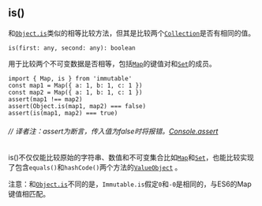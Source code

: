 ## is\(\)

和[`Object.is`](https://developer.mozilla.org/zh-CN/docs/Web/JavaScript/Reference/Global_Objects/Object/is)类似的相等比较方法，但其是比较两个[`Collection`](/collection.md)是否有相同的值。

```
is(first: any, second: any): boolean
```

用于比较两个不可变数据是否相等，包括[`Map`](/map.md)的键值对和[`Set`](/set.md)的成员。

```
import { Map, is } from 'immutable'
const map1 = Map({ a: 1, b: 1, c: 1 })
const map2 = Map({ a: 1, b: 1, c: 1 })
assert(map1 !== map2)
assert(Object.is(map1, map2) === false)
assert(is(map1, map2) === true)
```

###### _// 译者注：assert为断言，传入值为false时将报错。_[_Console.assert_](https://developer.mozilla.org/zh-CN/docs/Web/API/Console/assert)

is\(\)不仅仅能比较原始的字符串、数值和不可变集合比如[`Map`](/map.md)和[`Set`](/set.md)，也能比较实现了包含`equals()`和`hashCode()`两个方法的[`ValueObject`](/valueobject.md) 。

注意：和[`Object.is`](https://developer.mozilla.org/zh-CN/docs/Web/JavaScript/Reference/Global_Objects/Object/is)不同的是，`Immutable.is`假定`0`和`-0`是相同的，与ES6的Map键值相匹配。


